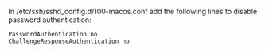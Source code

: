 In /etc/ssh/sshd_config.d/100-macos.conf add the following lines to disable password authentication:
```
PasswordAuthentication no
ChallengeResponseAuthentication no
```
